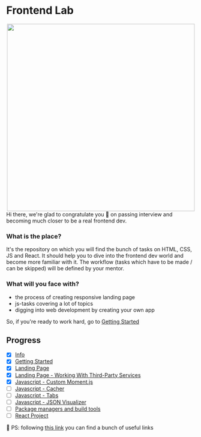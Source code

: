 # Frontend Lab

<div align="center">
  <img src="./assets/work-process.svg" width="500">
</div>
Hi there, we're glad to congratulate you 🎉 on passing interview and becoming much closer to be a real frontend dev.

### What is the place?

It's the repository on which you will find the bunch of tasks on HTML, CSS, JS and React. It should help you to dive into the frontend dev world and become more familiar with it. The workflow (tasks which have to be made / can be skipped) will be defined by your mentor.

### What will you face with?

- the process of creating responsive landing page
- js-tasks covering a lot of topics
- digging into web development by creating your own app

So, if you're ready to work hard, go to [Getting Started](./materials/getting_started.md)

## Progress

- [x] [Info](#frontend-lab)
- [x] [Getting Started](./materials/getting_started.md)
- [x] [Landing Page](./materials/landing_page.md)
- [x] [Landing Page - Working With Third-Party Services](./materials/landing_page_with_data.md)
- [x] [Javascript - Custom Moment.js](./materials/js/custom-moment-js.md)
- [ ] [Javascript - Cacher](./materials/js/cacher.md)
- [ ] [Javascript - Tabs](./materials/js/tabs.md)
- [ ] [Javascript - JSON Visualizer](./materials/js/json_visualizer.md)
- [ ] [Package managers and build tools](./materials/build-tools.md)
- [ ] [React Project](./materials/react)

🔮 PS: following [this link](./materials/useful_links.md) you can find a bunch of useful links
